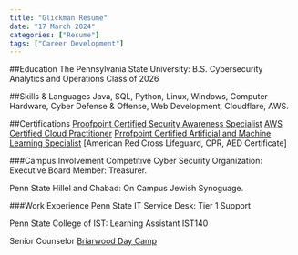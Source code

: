 ```yaml
---
title: "Glickman Resume"
date: "17 March 2024"
categories: ["Resume"]
tags: ["Career Development"]
---
```


##Education
The Pennsylvania State University: B.S. Cybersecurity Analytics and Operations Class of 2026

##Skills & Languages
Java, SQL, Python, Linux, Windows, Computer Hardware, Cyber Defense & Offense, Web Development, Cloudflare, AWS.

##Certifications
[Proofpoint Certified Security Awareness Specialist](https://www.credly.com/badges/20e271e9-1d32-40c8-87bb-9eb2428fe2be/linked_in_profile)
[AWS Certified Cloud Practitioner](https://www.credly.com/badges/09e3392c-3d26-43eb-b85e-b0d415937379/linked_in_profile)
[Prrofpoint Certified Artificial and Machine Learning Specialist](https://www.credly.com/badges/4941493f-6220-403c-8a09-3f5feaacdca0/linked_in_profile)
[American Red Cross Lifeguard, CPR, AED Certificate]

###Campus Involvement
Competitive Cyber Security Organization: Executive Board Member: Treasurer.

Penn State Hillel and Chabad: On Campus Jewish Synoguage.

###Work Experience
Penn State IT Service Desk: Tier 1 Support

Penn State College of IST: Learning Assistant IST140

Senior Counselor [Briarwood Day Camp](https://www.briarwooddaycamp.com/)




